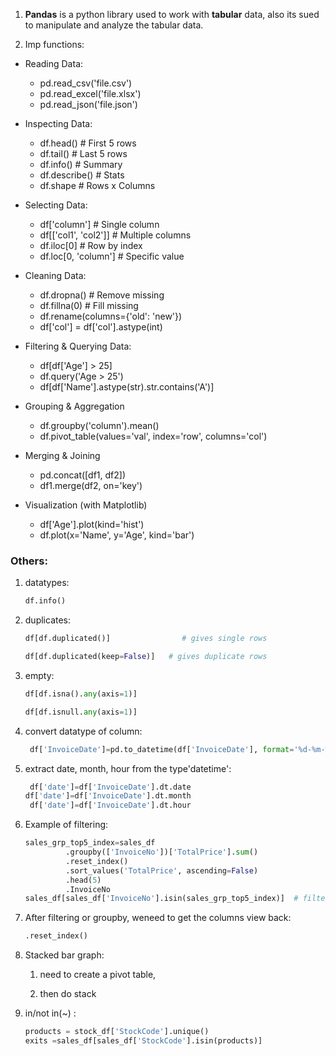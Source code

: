1. **Pandas** is a python library used to work with **tabular** data, also its sued to manipulate and analyze the tabular data.

2. Imp functions:

- Reading Data:
   - pd.read_csv('file.csv')
   - pd.read_excel('file.xlsx')
   - pd.read_json('file.json')
 
 - Inspecting Data:
   - df.head()       # First 5 rows
   - df.tail()       # Last 5 rows
   - df.info()       # Summary
   - df.describe()   # Stats
   - df.shape        # Rows x Columns

 - Selecting  Data:
   - df['column']            # Single column
   - df[['col1', 'col2']]    # Multiple columns
   - df.iloc[0]              # Row by index
   - df.loc[0, 'column']     # Specific value
  
 - Cleaning  Data:
   - df.dropna()             # Remove missing
   - df.fillna(0)            # Fill missing
   - df.rename(columns={'old': 'new'})
   - df['col'] = df['col'].astype(int)
  
 - Filtering & Querying Data:
   - df[df['Age'] > 25]
   - df.query('Age > 25')
   - df[df['Name'].astype(str).str.contains('A')]
  
 - Grouping & Aggregation
   - df.groupby('column').mean()
   - df.pivot_table(values='val', index='row', columns='col')

 - Merging & Joining
   - pd.concat([df1, df2])
   - df1.merge(df2, on='key')

 - Visualization (with Matplotlib)
   - df['Age'].plot(kind='hist')
   - df.plot(x='Name', y='Age', kind='bar')


### Others:
1. datatypes:
   ```python
   df.info()
   ```
   
2. duplicates:
   ```python
   df[df.duplicated()]				  # gives single rows
   
   df[df.duplicated(keep=False)]   # gives duplicate rows
   ```

3. empty:
   ```python
   df[df.isna().any(axis=1)]
   
   df[df.isnull.any(axis=1)]
   ```
   
4. convert datatype of column:
   ```python
	df['InvoiceDate']=pd.to_datetime(df['InvoiceDate'], format='%d-%m-%Y %H:%M')
   ```

5. extract date, month, hour from the type'datetime':
   ```python
	df['date']=df['InvoiceDate'].dt.date
   df['date']=df['InvoiceDate'].dt.month
	df['date']=df['InvoiceDate'].dt.hour
   ```
   
6. Example of filtering:
   ```python
   sales_grp_top5_index=sales_df
			.groupby(['InvoiceNo'])['TotalPrice'].sum()
			.reset_index()
			.sort_values('TotalPrice', ascending=False)
			.head(5)
			.InvoiceNo
   sales_df[sales_df['InvoiceNo'].isin(sales_grp_top5_index)]  # filtering
   ```
			
7. After filtering or groupby, weneed to get the columns view back:
   
      ```python
      .reset_index()
      ```
					
9. Stacked bar graph:
   
	1. need to create a pivot table,
    
	2. then do stack
    
	
10. in/not in(~)			:
    ```python
    products = stock_df['StockCode'].unique()
    exits =sales_df[sales_df['StockCode'].isin(products)]
    ```






